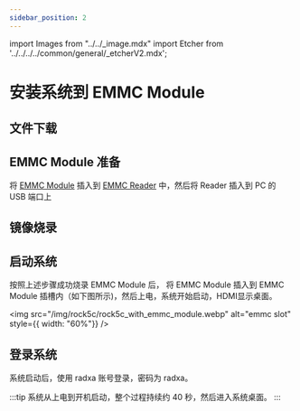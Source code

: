 ```yaml
---
sidebar_position: 2
---
```


import Images from "../../\_image.mdx"
import Etcher from '../../../../common/general/\_etcherV2.mdx';

# 安装系统到 EMMC Module

## 文件下载

<Images loader={false} system_img={true} spi_img={false} />

## EMMC Module 准备

将 [EMMC Module](../../../../accessories/emmc_module) 插入到 [EMMC Reader](../../../../accessories/emmc_reader) 中，然后将 Reader 插入到 PC 的 USB 端口上

## 镜像烧录

<Etcher/>

## 启动系统

按照上述步骤成功烧录 EMMC Module 后， 将 EMMC Module 插入到 EMMC Module 插槽内（如下图所示)，然后上电，系统开始启动，HDMI显示桌面。

<img
src="/img/rock5c/rock5c_with_emmc_module.webp"
alt="emmc slot"
style={{ width: "60%"}}
/>

## 登录系统

系统启动后，使用 radxa 账号登录，密码为 radxa。

:::tip
系统从上电到开机启动，整个过程持续约 40 秒，然后进入系统桌面。
:::
